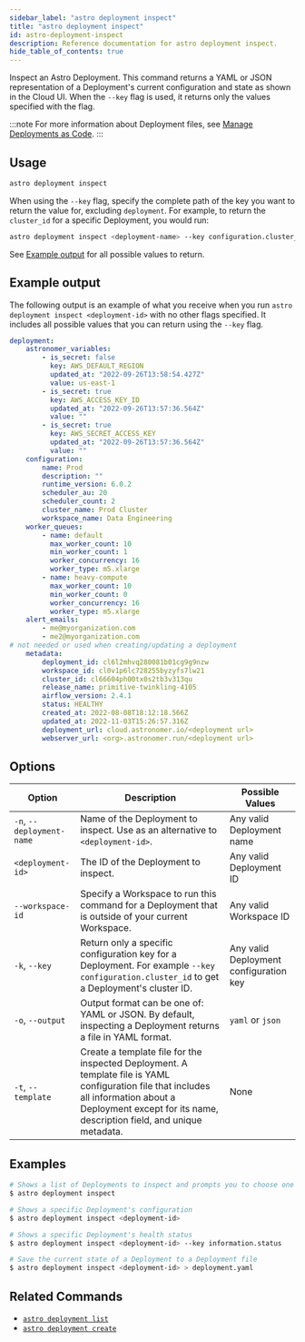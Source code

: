 ```yaml
---
sidebar_label: "astro deployment inspect"
title: "astro deployment inspect"
id: astro-deployment-inspect
description: Reference documentation for astro deployment inspect.
hide_table_of_contents: true
---
```


Inspect an Astro Deployment. This command returns a YAML or JSON representation of a Deployment's current configuration and state as shown in the Cloud UI. When the `--key` flag is used, it returns only the values specified with the flag.

:::note
For more information about Deployment files, see [Manage Deployments as Code](manage-deployments-as-code.md).
:::

## Usage

```sh
astro deployment inspect
```

When using the `--key` flag, specify the complete path of the key you want to return the value for, excluding `deployment`. For example, to return the `cluster_id` for a specific Deployment, you would run:

```sh
astro deployment inspect <deployment-name> --key configuration.cluster_id
```

See [Example output](#example-output) for all possible values to return. 

## Example output

The following output is an example of what you receive when you run `astro deployment inspect <deployment-id>` with no other flags specified. It includes all possible values that you can return using the `--key` flag.

```yaml
deployment:
    astronomer_variables:
        - is_secret: false
          key: AWS_DEFAULT_REGION
          updated_at: "2022-09-26T13:58:54.427Z"
          value: us-east-1
        - is_secret: true
          key: AWS_ACCESS_KEY_ID
          updated_at: "2022-09-26T13:57:36.564Z"
          value: ""
        - is_secret: true
          key: AWS_SECRET_ACCESS_KEY
          updated_at: "2022-09-26T13:57:36.564Z"
          value: ""
    configuration:
        name: Prod
        description: ""
        runtime_version: 6.0.2
        scheduler_au: 20
        scheduler_count: 2
        cluster_name: Prod Cluster
        workspace_name: Data Engineering
    worker_queues:
        - name: default
          max_worker_count: 10
          min_worker_count: 1
          worker_concurrency: 16
          worker_type: m5.xlarge
        - name: heavy-compute
          max_worker_count: 10
          min_worker_count: 0
          worker_concurrency: 16
          worker_type: m5.xlarge
    alert_emails:
        - me@myorganization.com
        - me2@myorganization.com
# not needed or used when creating/updating a deployment
    metadata:
        deployment_id: cl6l2mhvq280081b01cg9g9nzw
        workspace_id: cl0v1p6lc728255byzyfs7lw21
        cluster_id: cl66604ph00tx0s2tb3v313qu
        release_name: primitive-twinkling-4105
        airflow_version: 2.4.1
        status: HEALTHY
        created_at: 2022-08-08T18:12:18.566Z
        updated_at: 2022-11-03T15:26:57.316Z
        deployment_url: cloud.astronomer.io/<deployment url>
        webserver_url: <org>.astronomer.run/<deployment url>
```

## Options

| Option                    | Description                                                                                                             | Possible Values          |
| ------------------------- | ----------------------------------------------------------------------------------------------------------------------- | ------------------------ |
| `-n`, `--deployment-name` | Name of the Deployment to inspect. Use as an alternative to `<deployment-id>`.                                                                                     | Any valid Deployment name |
| `<deployment-id>`   | The ID of the Deployment to inspect.                                                | Any valid Deployment ID   |
| `--workspace-id`          | Specify a Workspace to run this command for a Deployment that is outside of your current Workspace.                                               | Any valid Workspace ID   |
| `-k`, `--key`             | Return only a specific configuration key for a Deployment. For example `--key configuration.cluster_id` to get a Deployment's cluster ID.       | Any valid Deployment configuration key   |
| `-o`, `--output`          | Output format can be one of: YAML or JSON. By default, inspecting a Deployment returns  a file in YAML format. | `yaml` or `json`             |
| `-t`, `--template`          | Create a template file for the inspected Deployment. A template file is YAML configuration file that includes all information about a Deployment except for its name, description field, and unique metadata. | None            |

## Examples

```sh
# Shows a list of Deployments to inspect and prompts you to choose one
$ astro deployment inspect

# Shows a specific Deployment's configuration
$ astro deployment inspect <deployment-id>

# Shows a specific Deployment's health status
$ astro deployment inspect <deployment-id> --key information.status

# Save the current state of a Deployment to a Deployment file
$ astro deployment inspect <deployment-id> > deployment.yaml
```

## Related Commands

- [`astro deployment list`](cli/astro-deployment-list.md)
- [`astro deployment create`](cli/astro-deployment-create.md)
